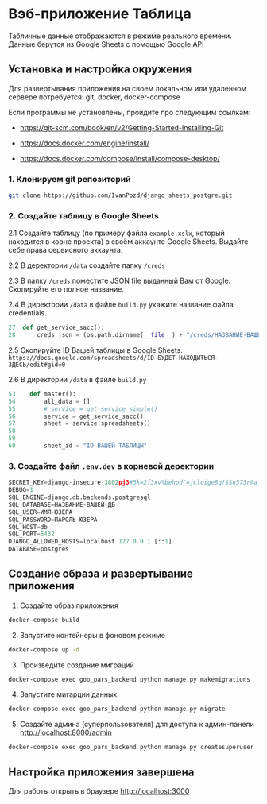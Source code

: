 # Вэб-приложение Таблица

Табличные данные отображаются в режиме реального времени.
Данные берутся из Google Sheets c помощью Google API

## Установка и настройка окружения

Для развертывания приложения на своем локальном или удаленном сервере
потребуется: git, docker, docker-compose

Если программы не установлены, пройдите про следующим ссылкам:

* <https://git-scm.com/book/en/v2/Getting-Started-Installing-Git>

* <https://docs.docker.com/engine/install/>

* <https://docs.docker.com/compose/install/compose-desktop/>

### 1. Клонируем git репозиторий

```bash
git clone https://github.com/IvanPozd/django_sheets_postgre.git
```

### 2. Создайте таблицу в Google Sheets

2.1 Создайте таблицу (по примеру файла ```example.xslx```, который находится в корне проекта) в своём аккаунте Google Sheets.
Выдайте себе права сервисного аккаунта.

2.2 В деректории ```/data``` создайте папку ```/creds```

2.3 В папку ```/creds``` поместите JSON file выданный Вам от Google. Скопируйте его полное название.

2.4 В директории ```/data``` в файле ```build.py``` укажите название файла credentials.

```python
27  def get_service_sacc():
28      creds_json = (os.path.dirname(__file__) + "/creds/НАЗВАНИЕ-ВАШЕГО-ФАЙЛА")
```

2.5 Скопируйте ID Вашей таблицы в Google Sheets.
```https://docs.google.com/spreadsheets/d/ID-БУДЕТ-НАХОДИТЬСЯ-ЗДЕСЬ/edit#gid=0```

2.6 В директории ```/data``` в файле ```build.py```

```python
53    def master():
54        all_data = []
55        # service = get_service_simple()
56        service = get_service_sacc()
57        sheet = service.spreadsheets()
58
59        
60        sheet_id = "ID-ВАШЕЙ-ТАБЛИЦЫ"
```

### 3. Создайте файл ```.env.dev``` в корневой деректории

```python
SECRET_KEY=django-insecure-3802pj3#5k=2f3xv%behpd^=jcloige8q!$$u573r@a_0ld4u-
DEBUG=1
SQL_ENGINE=django.db.backends.postgresql
SQL_DATABASE=НАЗВАНИЕ-ВАШЕЙ-ДБ
SQL_USER=ИМЯ-ЮЗЕРА
SQL_PASSWORD=ПАРОЛЬ-ЮЗЕРА
SQL_HOST=db
SQL_PORT=5432
DJANGO_ALLOWED_HOSTS=localhost 127.0.0.1 [::1]
DATABASE=postgres
```

## Создание образа и развертывание приложения

1. Создайте образ приложения

```bash
docker-compose build
```

2. Запустите контейнеры в фоновом режиме

```bash
docker-compose up -d
```

3. Произведите создание миграций

```bash
docker-compose exec goo_pars_backend python manage.py makemigrations
```

4. Запустите мигарции данных

```bash
docker-compose exec goo_pars_backend python manage.py migrate
```

5. Создайте админа (суперпользователя) для доступа к админ-панели <http://localhost:8000/admin>

```bash
docker-compose exec goo_pars_backend python manage.py createsuperuser
```

## Настройка приложения завершена

Для работы открыть в браузере <http://localhost:3000>
